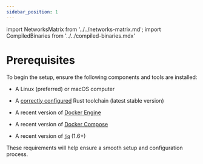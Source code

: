 ```yaml
---
sidebar_position: 1
---
```


import NetworksMatrix from '../../networks-matrix.md';
import CompiledBinaries from '../../compiled-binaries.mdx'

# Prerequisites

To begin the setup, ensure the following components and tools are installed:

- A Linux (preferred) or macOS computer

- A [correctly configured](https://www.rust-lang.org/learn/get-started) Rust toolchain (latest stable version)

- A recent version of [Docker Engine](https://docs.docker.com/engine/install/)

- A recent version of [Docker Compose](https://docs.docker.com/compose/install/)

- A recent version of [`jq`](https://stedolan.github.io/jq/) (1.6+)

These requirements will help ensure a smooth setup and configuration process.
